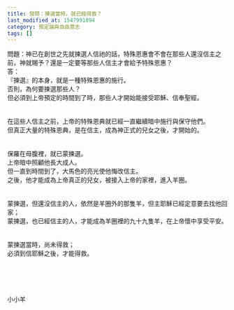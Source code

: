 ```yaml
---
title: 發問：揀選當時，就已經得救？
last_modified_at: 1547991894
category: 預定論與自由意志
tags: []
---
```


<p>問題：神已在創世之先就揀選人信祂的話，特殊恩惠會不會在那些人還沒信主之前，神就賜予？還是一定要等那些人信主才會給予特殊恩惠？<!--more--><br/>答：<br/>『揀選』的本身，就是一種特殊恩惠的施行。<br/>否則，為何要揀選那些人？<br/>但必須到上帝預定的時間到了時，那些人才開始能接受耶穌、信奉聖經。<br/><br/><br/>在這些人信主之前，上帝的特殊恩典就已經一直繼續暗中施行與保守他們。<br/>但真正大量的特殊恩典，是在信主，成為神正式的兒女之後，才開始的。<br/><br/><br/>保羅在母腹裡，就已蒙揀選。<br/>上帝暗中照顧他長大成人。<br/>但一直到時間到了，大馬色的亮光使他悔改信主。<br/>之後，他才能成為上帝真正的兒女，被接入上帝的家裡，進入羊圈。<br/><br/><br/>蒙揀選，但還沒信主的人，依然是羊圈外的那隻羊，但主耶穌已經定意要去找他回家；<br/>蒙揀選，也已經信主的人，才能成為羊圈裡的九十九隻羊，在上帝懷中享受平安。<br/><br/><br/>蒙揀選當時，尚未得救；<br/>必須到信耶穌之後，才能得救。<br/><br/><br/><br/><br/><br/>小小羊<br/><br/><br/><br/><br/><br/><br/><br/>
</p>